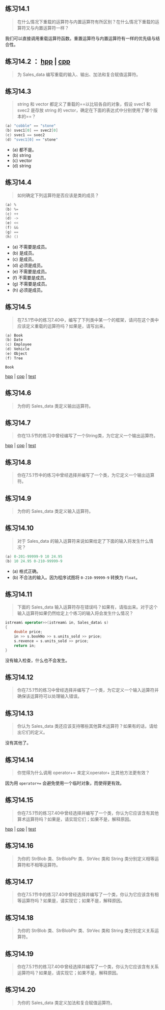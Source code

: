 ## 练习14.1

> 在什么情况下重载的运算符与内置运算符有所区别？在什么情况下重载的运算符又与内置运算符一样？

我们可以直接调用重载运算符函数。重置运算符与内置运算符有一样的优先级与结合性。

## 练习14.2 ： [hpp](14.2.h) | [cpp](14.2.cpp)

> 为 Sales_data 编写重载的输入、输出、加法和复合赋值运算符。

## 练习14.3

> string 和 vector 都定义了重载的==以比较各自的对象，假设 svec1 和 svec2 是存放 string 的 vector，确定在下面的表达式中分别使用了哪个版本的==？
```cpp
(a) "cobble" == "stone"
(b) svec1[0] == svec2[0]
(c) svec1 == svec2
(d) "svec1[0] == "stone"
``` 

* (a) 都不是。
* (b) string 
* (c) vector 
* (d) string

## 练习14.4

> 如何确定下列运算符是否应该是类的成员？
```cpp
(a) %
(b) %=
(c) ++
(d) ->
(e) <<
(f) &&
(g) ==
(h) ()
```

* (a) 不需要是成员。
* (b) 是成员。
* (c) 是成员。
* (d) 必须是成员。
* (e) 不需要是成员。
* (f) 不需要是成员。
* (g) 不需要是成员。
* (h) 必须是成员。

## 练习14.5

> 在7.5.1节中的练习7.40中，编写了下列类中某一个的框架，请问在这个类中应该定义重载的运算符吗？如果是，请写出来。
```cpp
(a) Book
(b) Date
(c) Employee
(d) Vehicle
(e) Object
(f) Tree
``` 	

`Book`

[hpp](14.5.h) | [cpp](14.5.cpp) | [test](14.5.main.cpp)

## 练习14.6

> 为你的 Sales_data 类定义输出运算符。

## 练习14.7

> 你在13.5节的练习中曾经编写了一个String类，为它定义一个输出运算符。

[hpp](14.7.h) | [cpp](14.7.cpp) | [test](14.7.main.cpp)

## 练习14.8

> 你在7.5.1节中的练习中曾经选择并编写了一个类，为它定义一个输出运算符。

## 练习14.9

> 为你的 Sales_data 类定义输入运算符。

## 练习14.10

> 对于 Sales_data 的输入运算符来说如果给定了下面的输入将发生什么情况？
```cpp
(a) 0-201-99999-9 10 24.95
(b) 10 24.95 0-210-99999-9
```

* (a) 格式正确。
* (b) 不合法的输入。因为程序试图将 `0-210-99999-9` 转换为 `float`。

## 练习14.11

> 下面的 Sales_data 输入运算符存在错误吗？如果有，请指出来。对于这个输入运算符如果仍然给定上个练习的输入将会发生什么情况？
```cpp
istream& operator>>(istream& in, Sales_data& s)
{
	double price;
	in >> s.bookNo >> s.units_sold >> price;
	s.revence = s.units_sold >> price;
	return in;
}
```

没有输入检查，什么也不会发生。

## 练习14.12

> 你在7.5.1节的练习中曾经选择并编写了一个类，为它定义一个输入运算符并确保该运算符可以处理输入错误。

## 练习14.13

> 你认为 Sales_data 类还应该支持哪些其他算术运算符？如果有的话，请给出它们的定义。

没有其他了。

## 练习14.14

> 你觉得为什么调用 operator+= 来定义operator+ 比其他方法更有效？

因为用 `operator+=` 会避免使用一个临时对象，而使得更有效。

## 练习14.15

> 你在7.5.1节的练习7.40中曾经选择并编写了一个类，你认为它应该含有其他算术运算符吗？如果是，请实现它们；如果不是，解释原因。

[hpp](14.15.h) | [cpp](14.15.cpp) | [test](14.15.main.cpp)


## 练习14.16

> 为你的 StrBlob 类、StrBlobPtr 类、StrVec 类和 String 类分别定义相等运算符和不相等运算符。

## 练习14.17

> 你在7.5.1节中的练习7.40中曾经选择并编写了一个类，你认为它应该含有相等运算符吗？如果是，请实现它；如果不是，解释原因。

## 练习14.18

> 为你的 StrBlob 类、StrBlobPtr 类、StrVec 类和 String 类分别定义关系运算符。

## 练习14.19

> 你在7.5.1节的练习7.40中曾经选择并编写了一个类，你认为它应该含有关系运算符吗？如果是，请实现它；如果不是，解释原因。

## 练习14.20

> 为你的 Sales_data 类定义加法和复合赋值运算符。